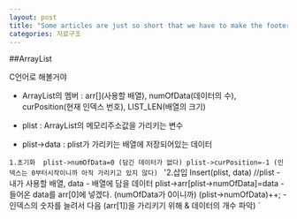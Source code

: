 ```yaml
---
layout: post
title: "Some articles are just so short that we have to make the footer stick"
categories: 자료구조
---
```


##ArrayList 

C언어로 해볼거야

- ArrayList의 멤버 : arr[](사용할 배열), numOfData(데이터의 수), curPosition(현재 인덱스 번호), LIST_LEN(배열의 크기)

- plist : ArrayList의 메모리주소값을 가리키는 변수

- plist->data : plist가 가리키는 배열에 저장되어있는 데이터


`1.초기화 
  plist->numOfData=0 (담긴 데이터가 없다)
  plist->curPosition=-1 (인덱스는 0부터시작이니까 아직 가리키고 있지 않다)
 `
'2.삽입
 Insert(plist, data)  //plist - 내가 사용할 배열, data - 배열에 담을 데이터
 plist->arr[plist->numOfData]=data -들어온 data를 arr[0]에 넣겠다. (numOfData가 0이니까)
 (plist->numOfData)++; -인덱스의 숫자를 늘려서 다음 (arr[1])을 가리키기 위해 & 데이터의 개수 파악)
`
